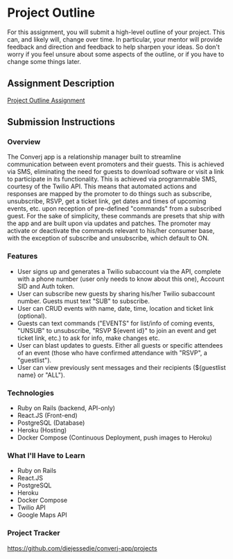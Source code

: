# Project Outline
For this assignment, you will submit a high-level outline of your project. This can, and likely will, change over time. In particular, your mentor will provide feedback and direction and feedback to help sharpen your ideas. So don't worry if you feel unsure about some aspects of the outline, or if you have to change some things later.

## Assignment Description
[Project Outline Assignment](https://education.launchcode.org/liftoff/assignments/project-outline/)

## Submission Instructions

### Overview
The Converj app is a relationship manager built to streamline communication between event promoters and their guests. This is achieved via SMS, eliminating the need for guests to download software or visit a link to participate in its functionality. This is achieved via programmable SMS, courtesy of the Twilio API. This means that automated actions and responses are mapped by the promoter to do things such as subscribe, unsubscribe, RSVP, get a ticket link, get dates and times of upcoming events, etc. upon reception of pre-defined "commands" from a subscribed guest. For the sake of simplicity, these commands are presets that ship with the app and are built upon via updates and patches. The promoter may activate or deactivate the commands relevant to his/her consumer base, with the exception of subscribe and unsubscribe, which default to ON.
### Features
* User signs up and generates a Twilio subaccount via the API, complete with a phone number (user only needs to know about this one), Account SID and Auth token.
* User can subscribe new guests by sharing his/her Twilio subaccount number. Guests must text "SUB" to subscribe.
* User can CRUD events with name, date, time, location and ticket link (optional).
* Guests can text commands ("EVENTS" for list/info of coming events, "UNSUB" to unsubscribe, "RSVP ${event id}" to join an event and get ticket link, etc.) to ask for info, make changes etc.
* User can blast updates to guests. Either all guests or specific attendees of an event (those who have confirmed attendance with "RSVP", a "guestlist").
* User can view previously sent messages and their recipients (${guestlist name} or "ALL").

### Technologies
* Ruby on Rails (backend, API-only)
* React.JS (Front-end)
* PostgreSQL (Database)
* Heroku (Hosting)
* Docker Compose (Continuous Deployment, push images to Heroku)

### What I'll Have to Learn
* Ruby on Rails
* React.JS
* PostgreSQL
* Heroku
* Docker Compose
* Twilio API
* Google Maps API

### Project Tracker
https://github.com/diejessedie/converj-app/projects
